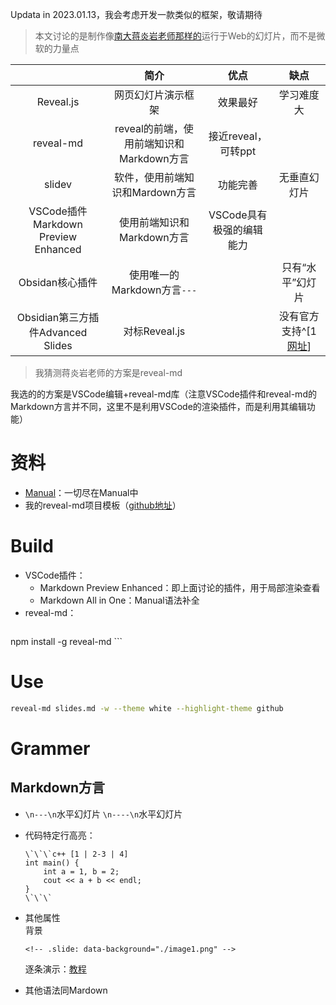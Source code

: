 Updata in 2023.01.13，我会考虑开发一款类似的框架，敬请期待


>本文讨论的是制作像[南大蒋炎岩老师那样的](http://jyywiki.cn/OS/2022/slides/1.slides#/)运行于Web的幻灯片，而不是微软的力量点

|                                     |                   简介                   |           优点           |       缺点       |
|:-----------------------------------:|:----------------------------------------:|:------------------------:|:----------------:|
|              Reveal.js              |            网页幻灯片演示框架            |         效果最好         |    学习难度大    |
|              reveal-md              | reveal的前端，使用前端知识和Markdown方言 |   接近reveal，可转ppt    |                  |
|               slidev                |     软件，使用前端知识和Mardown方言      |         功能完善         |   无垂直幻灯片   |
| VSCode插件Markdown Preview Enhanced |        使用前端知识和Markdown方言        | VSCode具有极强的编辑能力 |                  |
|           Obsidan核心插件           |       使用唯一的Markdown方言`---`        |                          | 只有“水平”幻灯片 |
|  Obsidian第三方插件Advanced Slides  |              对标Reveal.js               |                          |   没有官方支持^[1 [网址](https://forum.obsidian.md/t/advanced-slides-create-markdown-based-reveal-js-presentations-in-obsidian/28243/200)]   |
>我猜测蒋炎岩老师的方案是reveal-md

我选的的方案是VSCode编辑+reveal-md库（注意VSCode插件和reveal-md的Markdown方言并不同，这里不是利用VSCode的渲染插件，而是利用其编辑功能）

# 资料
+ [Manual](https://github.com/webpro/reveal-md)：一切尽在Manual中
+ 我的reveal-md项目模板（[github地址](https://github.com/zweix123/code-tutor)）

# Build

+ VSCode插件：
	+ Markdown Preview Enhanced：即上面讨论的插件，用于局部渲染查看
	+ Markdown All in One：Manual语法补全
+ reveal-md：  
	```
npm install -g reveal-md
	```

# Use

```bash
reveal-md slides.md -w --theme white --highlight-theme github
```

# Grammer

## Markdown方言

+ `\n---\n`水平幻灯片
	`\n----\n`水平幻灯片

+ 代码特定行高亮：
	```
	\`\`\`c++ [1 | 2-3 | 4]
	int main() {
		int a = 1, b = 2;
		cout << a + b << endl;
	}
	\`\`\`
	```

+ 其他属性  
	背景
	```
	<!-- .slide: data-background="./image1.png" -->
	```
	逐条演示：[教程](https://blog.csdn.net/qq_45682183/article/details/127032676)

+ 其他语法同Mardown
